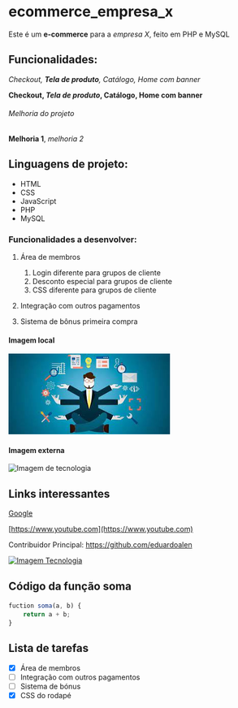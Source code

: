 # ecommerce_empresa_x

Este é um **e-commerce** para a *empresa X*, feito em PHP e MySQL

## Funcionalidades:

_Checkout, **Tela de produto**, Catálogo, Home com banner_

**Checkout, _Tela de produto_, Catálogo, Home com banner**


###### Melhoria do projeto

__Melhoria 1__, _melhoria 2_

## Linguagens de projeto:

* HTML
* CSS
* JavaScript
* PHP
* MySQL

### Funcionalidades a desenvolver:

1. Área de membros
    1. Login diferente para grupos de cliente
    2. Desconto especial para grupos de cliente
    3. CSS diferente para grupos de cliente

2. Integração com outros pagamentos
3. Sistema de bônus primeira compra

#### Imagem local

![Desenho de um empresario](img/empresa.jfif)

#### Imagem externa

![Imagem de tecnologia](https://www.conteudoinboundmarketing.com.br/wp-content/uploads/2019/11/iStock-1047716020-1024x684.jpg)

## Links interessantes

[Google](https://www.google.com)

[https://www.youtube.com](https://www.youtube.com)

Contribuidor Principal: https://github.com/eduardoalen

[![Imagem Tecnologia](https://www.conteudoinboundmarketing.com.br/wp-content/uploads/2019/11/iStock-1047716020-1024x684.jpg)](https://github.com/eduardoalen)

## Código da função soma

```javascript
fuction soma(a, b) {
    return a + b;
} 

```

## Lista de tarefas

- [x] Área de membros
- [ ] Integração com outros pagamentos
- [ ] Sistema de bónus
- [x] CSS do rodapé